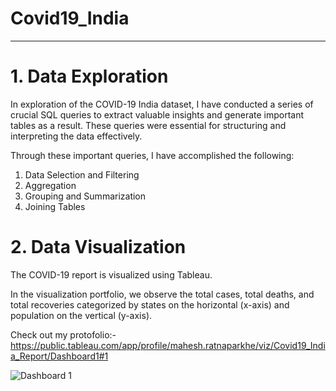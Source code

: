 # Covid19_India
----------------------------------------------------------------------------------------------------------------------------------------------------
# 1. Data Exploration
In exploration of the COVID-19 India dataset, I have conducted a series of crucial SQL queries to extract valuable insights and generate important tables as a result. These queries were essential for structuring and interpreting the data effectively.

Through these important queries, I have accomplished the following:
1. Data Selection and Filtering
2. Aggregation
3. Grouping and Summarization
4. Joining Tables

# 2. Data Visualization
The COVID-19 report is visualized using Tableau.

In the visualization portfolio, we observe the total cases, total deaths, and total recoveries categorized by states on the horizontal (x-axis) and population on the vertical (y-axis).

Check out my protofolio:- https://public.tableau.com/app/profile/mahesh.ratnaparkhe/viz/Covid19_India_Report/Dashboard1#1

![Dashboard 1](https://github.com/Mahi4052/Covid19_India/assets/95848665/f645c5af-e5ad-4c7a-890a-02b4e8f19cc7)



